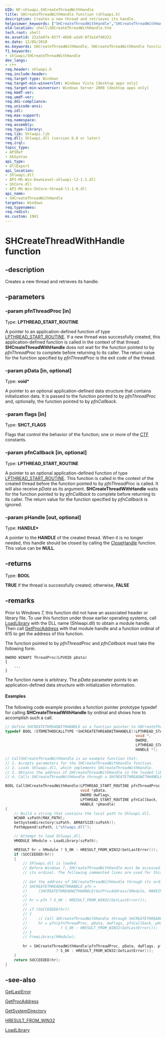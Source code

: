 ```yaml
---
UID: NF:shlwapi.SHCreateThreadWithHandle
title: SHCreateThreadWithHandle function (shlwapi.h)
description: Creates a new thread and retrieves its handle.helpviewer_keywords: ["SHCreateThreadWithHandle","SHCreateThreadWithHandle function [Windows Shell]","_shell_SHCreateThreadWithHandle","shell.SHCreateThreadWithHandle","shlwapi/SHCreateThreadWithHandle"]
old-location: shell\SHCreateThreadWithHandle.htm
tech.root: shell
ms.assetid: 22a3a97a-857f-46b8-a2e0-8f3a14f40322
ms.date: 12/05/2018
ms.keywords: SHCreateThreadWithHandle, SHCreateThreadWithHandle function [Windows Shell], _shell_SHCreateThreadWithHandle, shell.SHCreateThreadWithHandle, shlwapi/SHCreateThreadWithHandle
f1_keywords:
- shlwapi/SHCreateThreadWithHandle
dev_langs:
- c++
req.header: shlwapi.h
req.include-header: 
req.target-type: Windows
req.target-min-winverclnt: Windows Vista [desktop apps only]
req.target-min-winversvr: Windows Server 2008 [desktop apps only]
req.kmdf-ver: 
req.umdf-ver: 
req.ddi-compliance: 
req.unicode-ansi: 
req.idl: 
req.max-support: 
req.namespace: 
req.assembly: 
req.type-library: 
req.lib: Shlwapi.lib
req.dll: Shlwapi.dll (version 6.0 or later)
req.irql: 
topic_type:
- APIRef
- kbSyntax
api_type:
- DllExport
api_location:
- Shlwapi.dll
- API-MS-Win-DownLevel-shlwapi-l2-1-1.dll
- ShCore.dll
- API-MS-Win-ShCore-thread-l1-1-0.dll
api_name:
- SHCreateThreadWithHandle
targetos: Windows
req.typenames: 
req.redist: 
ms.custom: 19H1
---
```


# SHCreateThreadWithHandle function


## -description


Creates a new thread and retrieves its handle.


## -parameters




### -param pfnThreadProc [in]

Type: <b>LPTHREAD_START_ROUTINE</b>

A pointer to an application-defined function of type <a href="https://docs.microsoft.com/previous-versions/windows/desktop/legacy/ms686736(v=vs.85)">LPTHREAD_START_ROUTINE</a>. If a new thread was successfully created, this application-defined function is called in the context of that thread. <b>SHCreateThreadWithHandle</b> does not wait for the function pointed to by <i>pfnThreadProc</i> to complete before returning to its caller. The return value for the function specified by <i>pfnThreadProc</i> is the exit code of the thread.


### -param pData [in, optional]

Type: <b>void*</b>

A pointer to an optional application-defined data structure that contains initialization data. It is passed to the function pointed to by <i>pfnThreadProc</i> and, optionally, the function pointed to by <i>pfnCallback</i>.


### -param flags [in]

Type: <b>SHCT_FLAGS</b>

Flags that control the behavior of the function; one or more of the <a href="https://docs.microsoft.com/windows/desktop/shell/ctf">CTF</a> constants.


### -param pfnCallback [in, optional]

Type: <b>LPTHREAD_START_ROUTINE</b>

A pointer to an optional application-defined function of type <a href="https://docs.microsoft.com/previous-versions/windows/desktop/legacy/ms686736(v=vs.85)">LPTHREAD_START_ROUTINE</a>. This function is called in the context of the created thread before the function pointed to by <i>pfnThreadProc</i> is called. It will also receive <i>pData</i> as its argument. <b>SHCreateThreadWithHandle</b> waits for the function pointed to by <i>pfnCallback</i> to complete before returning to its caller. The return value for the function specified by <i>pfnCallback</i> is ignored.


### -param pHandle [out, optional]

Type: <b>HANDLE*</b>

A pointer to the <b>HANDLE</b> of the created thread. When it is no longer needed, this handle should be closed by calling the <a href="https://docs.microsoft.com/windows/desktop/api/handleapi/nf-handleapi-closehandle">CloseHandle</a> function. This value can be <b>NULL</b>.


## -returns



Type: <b>BOOL</b>

<b>TRUE</b> if the thread is successfully created; otherwise, <b>FALSE</b>




## -remarks



Prior to Windows 7, this function did not have an associated header or library file. To use this function under those earlier operating systems, call <a href="https://docs.microsoft.com/windows/desktop/api/libloaderapi/nf-libloaderapi-loadlibrarya">LoadLibrary</a> with the DLL name (Shlwapi.dll) to obtain a module handle. Then call <a href="https://docs.microsoft.com/windows/desktop/api/libloaderapi/nf-libloaderapi-getprocaddress">GetProcAddress</a> with that module handle and a function ordinal of 615 to get the address of this function.

The function pointed to by <i>pfnThreadProc</i> and <i>pfnCallback</i> must take the following form. 

                


```
DWORD WINAPI ThreadProc(LPVOID pData)
{
    ...
}
```


The function name is arbitrary. The <i>pData</i> parameter points to an application-defined data structure with initialization information.


#### Examples

The following code example provides a function pointer prototype typedef for calling <b>SHCreateThreadWithHandle</b> by ordinal and shows how to accomplish such a call.


```cpp
// Define SHCREATETHREADWITHHANDLE as a function pointer to SHCreateThreadWithHandle.
typedef BOOL (STDMETHODCALLTYPE *SHCREATETHREADWITHHANDLE)(LPTHREAD_START_ROUTINE, 
                                                           void *, 
                                                           DWORD, 
                                                           LPTHREAD_START_ROUTINE, 
                                                           HANDLE *);

// CallSHCreateThreadWithHandle is an example function that:
// 1. Accepts parameters for the SHCreateThreadWithHandle function.
// 2. Loads Shlwapi.dll, which implements SHCreateThreadWithHandle.
// 3. Obtains the address of SHCreateThreadWithHandle in the loaded library.
// 4. Calls SHCreateThreadWithHandle through a SHCREATETHREADWITHHANDLE function pointer.

BOOL CallSHCreateThreadWithHandle(LPTHREAD_START_ROUTINE pfnThreadProc, 
                                  void *pData,
                                  DWORD dwFlags, 
                                  LPTHREAD_START_ROUTINE pfnCallback, 
                                  HANDLE *pHandle)
{
    // Build a string that contains the local path to Shlwapi.dll.
    WCHAR szPath[MAX_PATH];
    GetSystemDirectory(szPath, ARRAYSIZE(szPath));  
    PathAppend(szPath, L"shlwapi.dll");

    // Attempt to load Shlwapi.dll.
    HMODULE hModule = LoadLibrary(szPath);

    HRESULT hr = hModule ? S_OK : HRESULT_FROM_WIN32(GetLastError());
    if (SUCCEEDED(hr)) 
    {
        // Shlwapi.dll is loaded. 
        // Before Windows 7, SHCreateThreadWithHandle must be accessed through 
        // its ordinal. The following commented lines are used for this.
        
        // Get the address of SHCreateThreadWithHandle through its ordinal value of 615.
        // SHCREATETHREADWITHHANDLE pfn =
        //     (SHCREATETHREADWITHHANDLE)GetProcAddress(hModule, MAKEINTRESOURCEA(615));
        //
        // hr = pfn ? S_OK : HRESULT_FROM_WIN32(GetLastError());
        //
        // if (SUCCEEDED(hr))
        // {
        //     // Call SHCreateThreadWithHandle through SHCREATETHREADWITHHANDLE.
        //     hr = pfn(pfnThreadProc, pData, dwFlags, pfnCallback, pHandle) 
        //               ? S_OK : HRESULT_FROM_WIN32(GetLastError());
        // }
        // FreeLibrary(hModule);
        
        hr = SHCreateThreadWithHandle(pfnThreadProc, pData, dwFlags, pfnCallback, pHandle) 
                       ? S_OK : HRESULT_FROM_WIN32(GetLastError());
    }
    return SUCCEEDED(hr);
}
```





## -see-also




<a href="https://docs.microsoft.com/windows/desktop/api/errhandlingapi/nf-errhandlingapi-getlasterror">GetLastError</a>



<a href="https://docs.microsoft.com/windows/desktop/api/libloaderapi/nf-libloaderapi-getprocaddress">GetProcAddress</a>



<a href="https://docs.microsoft.com/windows/desktop/api/sysinfoapi/nf-sysinfoapi-getsystemdirectorya">GetSystemDirectory</a>



<a href="https://docs.microsoft.com/windows/desktop/api/winerror/nf-winerror-hresult_from_win32">HRESULT_FROM_WIN32</a>



<a href="https://docs.microsoft.com/windows/desktop/api/libloaderapi/nf-libloaderapi-loadlibrarya">LoadLibrary</a>
 

 

